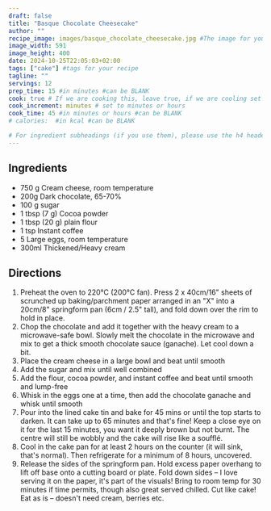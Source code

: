 ```yaml
---
draft: false
title: "Basque Chocolate Cheesecake"
author: ""
recipe_image: images/basque_chocolate_cheesecake.jpg #The image for your recipe
image_width: 591
image_height: 400
date: 2024-10-25T22:05:03+02:00
tags: ["cake"] #tags for your recipe
tagline: ""
servings: 12
prep_time: 15 #in minutes #can be BLANK
cook: true # If we are cooking this, leave true, if we are cooling set to false
cook_increment: minutes # set to minutes or hours
cook_time: 45 #in minutes or hours #can be BLANK
# calories:  #in kcal #can be BLANK

# For ingredient subheadings (if you use them), please use the h4 header.  For print view I have those elements targeted
---
```



## Ingredients

- 750 g Cream cheese, room temperature
- 200g Dark chocolate, 65-70%
- 100 g sugar
- 1 tbsp (7 g) Cocoa powder
- 1 tbsp (20 g) plain flour
- 1 tsp Instant coffee
- 5 Large eggs, room temperature
- 300ml Thickened/Heavy cream

## Directions

1. Preheat the oven to 220°C (200°C fan).  Press 2 x 40cm/16" sheets of scrunched up baking/parchment paper arranged in an "X" into a 20cm/8" springform pan (6cm / 2.5" tall), and fold down over the rim to hold in place.
2. Chop the chocolate and add it together with the heavy cream to a microwave-safe bowl. Slowly melt the chocolate in the microwave and mix to get a thick smooth chocolate sauce (ganache). Let cool down a bit.
3. Place the cream cheese in a large bowl and beat until smooth
4. Add the sugar and mix until well combined
5. Add the flour, cocoa powder, and instant coffee and beat until smooth and lump-free
6. Whisk in the eggs one at a time, then add the chocolate ganache and whisk until smooth
7. Pour into the lined cake tin and bake for 45 mins or until the top starts to darken.  It can take up to 65 minutes and that's fine! Keep a close eye on it for the last 15 minutes, you want it deeply brown but not burnt. The centre will still be wobbly and the cake will rise like a soufflé.
8. Cool in the cake pan for at least 2 hours on the counter (it will sink, that's normal). Then refrigerate for a minimum of 8 hours, uncovered.
9. Release the sides of the springform pan. Hold excess paper overhang to lift off base onto a cutting board or plate. Fold down sides – I love serving it on the paper, it's part of the visuals! Bring to room temp for 30 minutes if time permits, though also great served chilled. Cut like cake! Eat as is – doesn't need cream, berries etc.